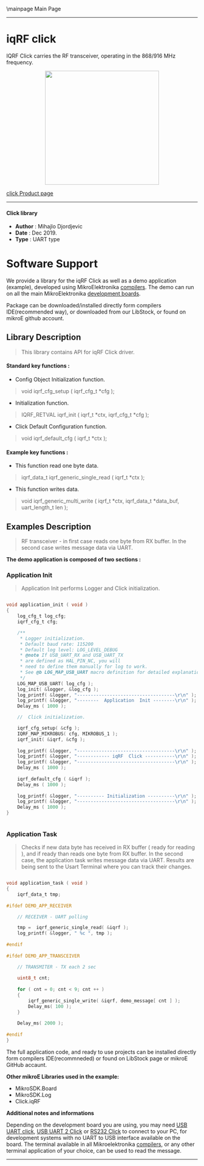 \mainpage Main Page
 
 

---
# iqRF click

IQRF Click carries the RF transceiver, operating in the 868/916 MHz frequency.

<p align="center">
  <img src="https://download.mikroe.com/images/click_for_ide/iqrf_click.png" height=300px>
</p>

[click Product page](https://www.mikroe.com/iqrf-click)

---


#### Click library 

- **Author**        : Mihajlo Djordjevic
- **Date**          : Dec 2019.
- **Type**          : UART type


# Software Support

We provide a library for the iqRF Click 
as well as a demo application (example), developed using MikroElektronika 
[compilers](https://shop.mikroe.com/compilers). 
The demo can run on all the main MikroElektronika [development boards](https://shop.mikroe.com/development-boards).

Package can be downloaded/installed directly form compilers IDE(recommended way), or downloaded from our LibStock, or found on mikroE github account. 

## Library Description

> This library contains API for iqRF Click driver.

#### Standard key functions :

- Config Object Initialization function.
> void iqrf_cfg_setup ( iqrf_cfg_t *cfg ); 
 
- Initialization function.
> IQRF_RETVAL iqrf_init ( iqrf_t *ctx, iqrf_cfg_t *cfg );

- Click Default Configuration function.
> void iqrf_default_cfg ( iqrf_t *ctx );

#### Example key functions :

- This function read one byte data.
> iqrf_data_t iqrf_generic_single_read ( iqrf_t *ctx );
 
- This function writes data.
> void iqrf_generic_multi_write ( iqrf_t *ctx, iqrf_data_t *data_buf,  uart_length_t len );

## Examples Description

> 
> RF transceiver - in first case reads one byte from RX buffer. 
> In the second case writes message data via UART.
> 

**The demo application is composed of two sections :**

### Application Init 

>
> Application Init performs Logger and Click initialization.
> 

```c

void application_init ( void )
{
    log_cfg_t log_cfg;
    iqrf_cfg_t cfg;

    /** 
     * Logger initialization.
     * Default baud rate: 115200
     * Default log level: LOG_LEVEL_DEBUG
     * @note If USB_UART_RX and USB_UART_TX 
     * are defined as HAL_PIN_NC, you will 
     * need to define them manually for log to work. 
     * See @b LOG_MAP_USB_UART macro definition for detailed explanation.
     */
    LOG_MAP_USB_UART( log_cfg );
    log_init( &logger, &log_cfg );
    log_printf( &logger, "------------------------------------\r\n" );
    log_printf( &logger, "--------  Application  Init --------\r\n" );
    Delay_ms ( 1000 );

    //  Click initialization.

    iqrf_cfg_setup( &cfg );
    IQRF_MAP_MIKROBUS( cfg, MIKROBUS_1 );
    iqrf_init( &iqrf, &cfg );
    
    log_printf( &logger, "------------------------------------\r\n" );
    log_printf( &logger, "------------ iqRF  Click -----------\r\n" );
    log_printf( &logger, "------------------------------------\r\n" );
    Delay_ms ( 1000 );
    
    iqrf_default_cfg ( &iqrf );
    Delay_ms ( 1000 );
    
    log_printf( &logger, "---------- Initialization ----------\r\n" );
    log_printf( &logger, "------------------------------------\r\n" );
    Delay_ms ( 1000 );
}
  
```

### Application Task

>
> Checks if new data byte has received in RX buffer ( ready for reading ),
> and if ready than reads one byte from RX buffer. In the second case, 
> the application task writes message data via UART. Results are being sent 
> to the Usart Terminal where you can track their changes.
> 

```c

void application_task ( void )
{
    iqrf_data_t tmp;
    
#ifdef DEMO_APP_RECEIVER

    // RECEIVER - UART polling

    tmp =  iqrf_generic_single_read( &iqrf );
    log_printf( &logger, " %c ", tmp );
        
#endif
        
#ifdef DEMO_APP_TRANSCEIVER

    // TRANSMITER - TX each 2 sec
        
    uint8_t cnt;
        
    for ( cnt = 0; cnt < 9; cnt ++ )
    {
        iqrf_generic_single_write( &iqrf, demo_message[ cnt ] );
        Delay_ms( 100 );
    }
    
    Delay_ms( 2000 );
       
#endif
}

```

The full application code, and ready to use projects can be  installed directly form compilers IDE(recommneded) or found on LibStock page or mikroE GitHub accaunt.

**Other mikroE Libraries used in the example:** 

- MikroSDK.Board
- MikroSDK.Log
- Click.iqRF

**Additional notes and informations**

Depending on the development board you are using, you may need 
[USB UART click](https://shop.mikroe.com/usb-uart-click), 
[USB UART 2 Click](https://shop.mikroe.com/usb-uart-2-click) or 
[RS232 Click](https://shop.mikroe.com/rs232-click) to connect to your PC, for 
development systems with no UART to USB interface available on the board. The 
terminal available in all Mikroelektronika 
[compilers](https://shop.mikroe.com/compilers), or any other terminal application 
of your choice, can be used to read the message.



---
